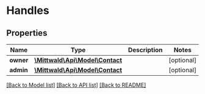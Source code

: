 # Handles

## Properties
Name | Type | Description | Notes
------------ | ------------- | ------------- | -------------
**owner** | [**\Mittwald\Api\Model\Contact**](Contact.md) |  | [optional] 
**admin** | [**\Mittwald\Api\Model\Contact**](Contact.md) |  | [optional] 

[[Back to Model list]](../README.md#documentation-for-models) [[Back to API list]](../README.md#documentation-for-api-endpoints) [[Back to README]](../README.md)



